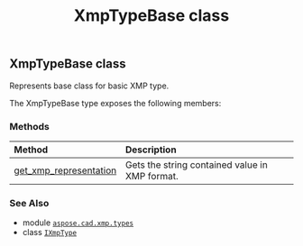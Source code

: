 ﻿---
title: XmpTypeBase class
second_title: Aspose.CAD for Python via .NET API References
description: 
type: docs
weight: 20
url: /python-net/aspose.cad.xmp.types/xmptypebase/
is_root: false
---

## XmpTypeBase class

Represents base class for basic XMP type.



The XmpTypeBase type exposes the following members:

### Methods
| Method | Description |
| :- | :- |
| [get_xmp_representation](/cad/python-net/aspose.cad.xmp.types/xmptypebase/get_xmp_representation/#) | Gets the string contained value in XMP format. |



### See Also
* module [`aspose.cad.xmp.types`](..)
* class [`IXmpType`](/cad/python-net/aspose.cad.xmp.types/ixmptype)
